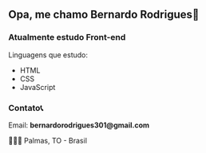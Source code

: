 ## Opa, me chamo Bernardo Rodrigues👋

### Atualmente estudo Front-end

Linguagens que estudo:<br>
  - HTML 
  - CSS
  - JavaScript
  
### Contato📞

<p>Email: <strong>bernardorodrigues301@gmail.com</strong></p>

📌🇧🇷 Palmas, TO - Brasil
